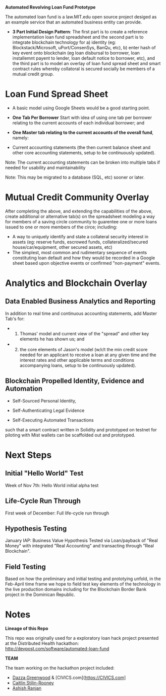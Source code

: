 **Automated Revolving Loan Fund Prototype**

The automated loan fund is a law.MIT.edu open source project desiged as an example service that an automated business entity can provide.

* **3 Part Initial Design Pattern**:  The first part is to create a reference implementation loan fund spreadsheet and the second part is to integrate blockchain technology for a) identity (eg: Blockstack/Microsoft, uPort/ConsenSys, BanQu, etc), b) enter hash of key event onto blockchain (eg loan disbursal to borrower, loan installemnt payent to lender, loan default notice to borrower, etc), and the third part is to model an overlay of loan fund spread sheet and smart contract rules whereby collatoral is secured socially be members of a mutual credit group.

# Loan Fund Spread Sheet

* A basic model using Google Sheets would be a good starting point. 

* **One Tab Per Borrower**  Start with idea of using one tab per borrower relating to the current accounts of each individual borrower; and
* **One Master tab relating to the current accounts of the overall fund**, namely: 
* Current accounting statements (the then current balance sheet and other core accounting statements, setup to be continuously updated).  

Note: The current accounting statements can be broken into multiple tabs if needed for usability and maintainability

Note: This may be migrated to a database (SQL, etc) sooner or later. 

# Mutual Credit Community Overlay

After completing the above, and extending the capabilities of the above, create additional or alternative tab(s) on the spreadsheet modeling a way for members of a saving circle community to guarentee one or more loans issued to one or more members of the circe; including:

* A way to uniquely identify and state a collateral security interest in assets (eg: reserve funds, escrowed funds, collateralized/secured house/car/equipment, other secured assets, etc) 
* The simplest, most common and rudimentary sequence of events constituting loan default and how they would be recorded in a Google sheet based upon objective events or confirmed "non-payment" events.

# Analytics and Blockchain Overlay

## Data Enabled Business Analytics and Reporting

In addition to real time and continuous accounting statements, add Master Tab's for:

* 1) Thomas' model and current view of the "spread" and other key elements he has shown us; and 

* 2) the core elements of Jason's model (w/r/t the min credit score needed for an applicant to receive a loan at any given time and the interest rates and other applicable terms and conditions accompanying loans, setup to be continuously updated).  


## Blockchain Propelled Identity, Evidence and Automation

* Self-Sourced Personal Identity, 

* Self-Authenticating Legal Evidence 

* Self-Executing Automated Transactions

such that a smart contract written in Solidity and prototyped on testnet for piloting with Mist wallets can be scaffolded out and prototyped.  

# Next Steps

## Initial "Hello World" Test

Week of Nov 7th: Hello World initial alpha test

## Life-Cycle Run Through

First week of December: Full life-cycle run through

## Hypothesis Testing

January IAP:  Business Value Hypothesis Tested via Loan/payback of "Real Money" with integrated "Real Accounting" and transacting through "Real Blockchain".  

## Field Testing

Based on how the preliminary and initial testing and prototying unfold, in the Feb-April time frame we hope to field test key elements of the technology in the live production domains including for the Blockchain Border Bank project in the Dominican Republic.



# Notes



**Lineage of this Repo**

This repo was originally used for a exploratory loan hack project presented at the Distributed Health hackathon: http://devpost.com/software/automated-loan-fund

**TEAM**

The team working on the hackathon project included:

* [Dazza Greenwood](https://law.MIT.edu) & [CIVICS.com](https://CIVICS.com]
* [Caitlin Stilin-Rooney](https://github.com/HumanDynamics/law.MIT.edu/blob/gh-pages/people/Caitlin_Stilin-Rooney.md)
* [Ashish Ranjan](https://www.linkedin.com/in/ranjanah1)
